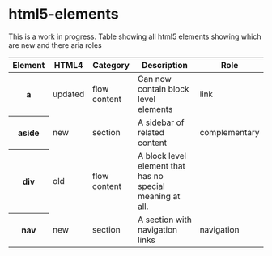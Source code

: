 html5-elements
==============

This is a work in progress. Table showing all html5 elements showing which are new and there aria roles

<table>
    <thead>
    <tr>
        <th>Element</th>
        <th>HTML4</th>
        <th>Category</th>
        <th>Description</th>
        <th>Role</th>
    </tr>
    </thead>
    <tbody>
    <tr>
        <th>a</th>
        <td>updated</td>
        <td>flow content</td>
        <td>Can now contain block level elements</td>
        <td>link</td>
    </tr>
    <tr>
        <th>aside</th>
        <td>new</td>
        <td>section</td>
        <td>A sidebar of related content</td>
        <td>complementary</td>
    </tr>
    <tr>
        <th>div</th>
        <td>old</td>
        <td>flow content</td>
        <td>A block level element that has no special meaning at all.</td>
        <td></td>
    </tr>
    <tr>
        <th>nav</th>
        <td>new</td>
        <td>section</td>
        <td>A section with navigation links</td>
        <td>navigation</td>
    </tr>
    </tbody>
</table>